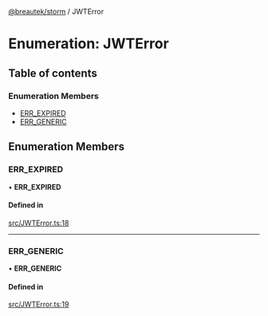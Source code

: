 [@breautek/storm](../README.md) / JWTError

# Enumeration: JWTError

## Table of contents

### Enumeration Members

- [ERR\_EXPIRED](JWTError.md#err_expired)
- [ERR\_GENERIC](JWTError.md#err_generic)

## Enumeration Members

### ERR\_EXPIRED

• **ERR\_EXPIRED**

#### Defined in

[src/JWTError.ts:18](https://github.com/breautek/storm/blob/f198938/src/JWTError.ts#L18)

___

### ERR\_GENERIC

• **ERR\_GENERIC**

#### Defined in

[src/JWTError.ts:19](https://github.com/breautek/storm/blob/f198938/src/JWTError.ts#L19)
